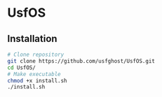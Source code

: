 # UsfOS

## Installation
```sh
# Clone repository
git clone https://github.com/usfghost/UsfOS.git 
cd UsfOS/
# Make executable
chmod +x install.sh
./install.sh
```